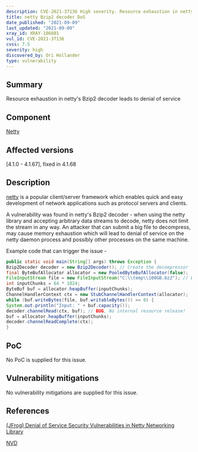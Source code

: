 ```yaml
---
description: CVE-2021-37136 High severity. Resource exhaustion in netty's Bzip2 decoder leads to denial of service
title: netty Bzip2 decoder DoS
date_published: "2021-09-09"
last_updated: "2021-09-09"
xray_id: XRAY-186801
vul_id: CVE-2021-37136
cvss: 7.5
severity: high
discovered_by: Ori Hollander
type: vulnerability
---
```

## Summary
Resource exhaustion in netty's Bzip2 decoder leads to denial of service

## Component

[Netty](https://github.com/netty/netty)

## Affected versions

[4.1.0 - 4.1.67], fixed in 4.1.68

## Description

[netty](https://github.com/netty/netty) is a popular client/server framework which enables quick and easy development of network applications such as protocol servers and clients.

A vulnerability was found in netty's Bzip2 decoder - when using the netty library and accepting arbitrary data streams to decode, netty does not limit the stream in any way.
An attacker that can submit a big file to decompress, may cause memory exhaustion which will lead to denial of service on the netty daemon process and possibly other processes on the same machine.

Example code that can trigger the issue -
```java
public static void main(String[] args) throws Exception {
Bzip2Decoder decoder = new Bzip2Decoder(); // Create the decompressor
final ByteBufAllocator allocator = new PooledByteBufAllocator(false);
FileInputStream file = new FileInputStream("C:\\temp\\100GB.bz2"); // External input
int inputChunks = 64 * 1024;
ByteBuf buf = allocator.heapBuffer(inputChunks);
ChannelHandlerContext ctx = new StubChannelHandlerContext(allocator);
while (buf.writeBytes(file, buf.writableBytes()) >= 0) {
System.out.println("Input: " + buf.capacity());
decoder.channelRead(ctx, buf); // BUG, No internal resource release!
buf = allocator.heapBuffer(inputChunks);
decoder.channelReadComplete(ctx);
}
```

## PoC

No PoC is supplied for this issue.

## Vulnerability mitigations

No vulnerability mitigations are supplied for this issue.

## References

[(JFrog) Denial of Service Security Vulnerabilities in Netty Networking Library](https://jfrog.com/blog/cve-2021-37136-cve-2021-37137-denial-of-service-dos-in-nettys-decompressors/)

[NVD](https://nvd.nist.gov/vuln/detail/CVE-2021-37136)